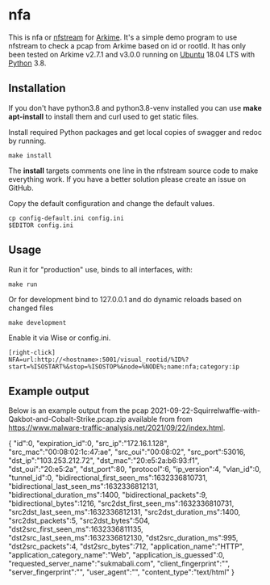 # nfa

This is nfa or [nfstream](https://www.nfstream.org/) for [Arkime](https://www.arkime.com). It's a simple demo program to use nfstream to check a pcap from Arkime based on id or rootId. It has only been tested on Arkime v2.7.1 and v3.0.0 running on [Ubuntu](https://ubuntu.com/) 18.04 LTS with [Python](https://www.python.org/) 3.8.

## Installation

If you don't have python3.8 and python3.8-venv installed you can use **make apt-install** to install them and curl used to get static files. 

Install required Python packages and get local copies of swagger and redoc by running.

    make install

The **install** targets comments one line in the nfstream source code to make everything work. If you have a better solution please create an issue on GitHub.

Copy the default configuration and change the default values.

    cp config-default.ini config.ini
    $EDITOR config.ini

## Usage

Run it for "production" use, binds to all interfaces,  with:

    make run

Or for development bind to 127.0.0.1 and do dynamic reloads based on changed files

    make development

Enable it via Wise or config.ini.

    [right-click]
    NFA=url:http://<hostname>:5001/visual_rootid/%ID%?start=%ISOSTART%&stop=%ISOSTOP%&node=%NODE%;name:nfa;category:ip

## Example output

Below is an example output from the pcap 2021-09-22-Squirrelwaffle-with-Qakbot-and-Cobalt-Strike.pcap.zip available from from https://www.malware-traffic-analysis.net/2021/09/22/index.html.

{
    "id":0,
    "expiration_id":0,
    "src_ip":"172.16.1.128",
    "src_mac":"00:08:02:1c:47:ae",
    "src_oui":"00:08:02",
    "src_port":53016,
    "dst_ip":"103.253.212.72",
    "dst_mac":"20:e5:2a:b6:93:f1",
    "dst_oui":"20:e5:2a",
    "dst_port":80,
    "protocol":6,
    "ip_version":4,
    "vlan_id":0,
    "tunnel_id":0,
    "bidirectional_first_seen_ms":1632336810731,
    "bidirectional_last_seen_ms":1632336812131,
    "bidirectional_duration_ms":1400,
    "bidirectional_packets":9,
    "bidirectional_bytes":1216,
    "src2dst_first_seen_ms":1632336810731,
    "src2dst_last_seen_ms":1632336812131,
    "src2dst_duration_ms":1400,
    "src2dst_packets":5,
    "src2dst_bytes":504,
    "dst2src_first_seen_ms":1632336811135,
    "dst2src_last_seen_ms":1632336812130,
    "dst2src_duration_ms":995,
    "dst2src_packets":4,
    "dst2src_bytes":712,
    "application_name":"HTTP",
    "application_category_name":"Web",
    "application_is_guessed":0,
    "requested_server_name":"sukmabali.com",
    "client_fingerprint":"",
    "server_fingerprint":"",
    "user_agent":"",
    "content_type":"text/html"
}

